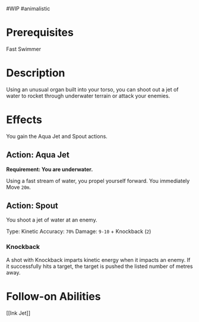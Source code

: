 #WIP #animalistic 

# Prerequisites

Fast Swimmer

# Description

Using an unusual organ built into your torso, you can shoot out a jet of water to rocket through underwater terrain or attack your enemies.

# Effects

You gain the Aqua Jet and Spout actions.

## Action: Aqua Jet

**Requirement: You are underwater.**

Using a fast stream of water, you propel yourself forward. You immediately Move `20m`.

## Action: Spout

You shoot a jet of water at an enemy.

Type: Kinetic
Accuracy: `70%`
Damage: `9-10` + Knockback (`2`)

### Knockback

A shot with Knockback imparts kinetic energy when it impacts an enemy. If it successfully hits a target, the target is pushed the listed number of metres away.

# Follow-on Abilities

[[Ink Jet]]